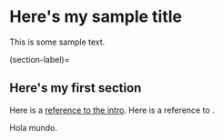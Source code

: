 # Here's my sample title

This is some sample text.

(section-label)=
## Here's my first section

Here is a [reference to the intro](index.md). Here is a reference to [](section-label).

Hola mundo.